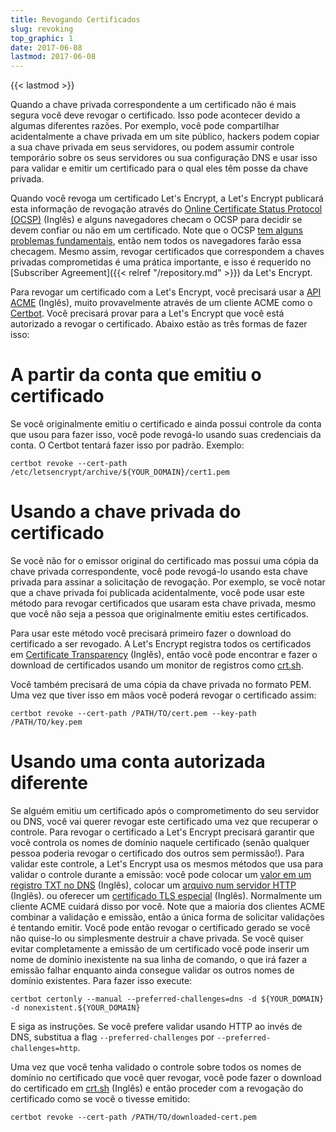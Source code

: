 ```yaml
---
title: Revogando Certificados
slug: revoking
top_graphic: 1
date: 2017-06-08
lastmod: 2017-06-08
---
```


{{< lastmod >}}

Quando a chave privada correspondente a um certificado não é mais
segura você deve revogar o certificado. Isso pode acontecer devido a algumas diferentes
razões. Por exemplo, você pode compartilhar acidentalmente a chave privada em um site público,
hackers podem copiar a sua chave privada em seus servidores, ou podem 
assumir controle temporário sobre os seus servidores ou sua configuração DNS e usar isso
para validar e emitir um certificado para o qual eles têm posse da chave privada.

Quando você revoga um certificado Let's Encrypt, a Let's Encrypt publicará esta informação
de revogação através do [Online Certificate Status Protocol
(OCSP)](https://en.wikipedia.org/wiki/Online_Certificate_Status_Protocol) (Inglês) e 
alguns navegadores checam o OCSP para decidir se devem confiar ou não em um certificado.
Note que o OCSP [tem alguns problemas
fundamentais](https://www.imperialviolet.org/2011/03/18/revocation.html), então
nem todos os navegadores farão essa checagem. Mesmo assim, revogar certificados que correspondem
a chaves privadas comprometidas é uma prática importante, e isso é requerido no 
[Subscriber Agreement]({{< relref "/repository.md" >}}) da Let's Encrypt.

Para revogar um certificado com a Let's Encrypt, você precisará usar a [API
ACME](https://github.com/letsencrypt/boulder/blob/master/docs/acme-divergences.md) (Inglês), 
muito provavelmente através de um cliente ACME como o [Certbot](https://certbot.eff.org/).
Você precisará provar para a Let's Encrypt que você está autorizado a revogar o
certificado. Abaixo estão as três formas de fazer isso:

# A partir da conta que emitiu o certificado

Se você originalmente emitiu o certificado e ainda possui controle
da conta que usou para fazer isso, você pode revogá-lo usando suas credenciais da 
conta. O Certbot tentará fazer isso por padrão. Exemplo:

```
certbot revoke --cert-path /etc/letsencrypt/archive/${YOUR_DOMAIN}/cert1.pem
```

# Usando a chave privada do certificado

Se você não for o emissor original do certificado mas possui uma cópia da
chave privada correspondente, você pode revogá-lo usando esta chave privada para assinar a solicitação
de revogação. Por exemplo, se você notar que a chave privada foi publicada 
acidentalmente, você pode usar este método para revogar certificados que usaram esta
chave privada, mesmo que você não seja a pessoa que originalmente emitiu estes certificados.

Para usar este método você precisará primeiro fazer o download do certificado a ser
revogado. A Let's Encrypt registra todos os certificados em [Certificate
Transparency](https://www.certificate-transparency.org/) (Inglês), então você pode encontrar
e fazer o download de certificados usando um monitor de registros como 
[crt.sh](https://crt.sh/).

Você também precisará de uma cópia da chave privada no formato PEM. Uma vez que tiver isso em mãos
você poderá revogar o certificado assim:

```
certbot revoke --cert-path /PATH/TO/cert.pem --key-path /PATH/TO/key.pem
```
# Usando uma conta autorizada diferente

Se alguém emitiu um certificado após o comprometimento do seu servidor ou DNS, você 
vai querer revogar este certificado uma vez que recuperar o controle. Para revogar o
certificado a Let's Encrypt precisará garantir que você controla os nomes de domínio
naquele certificado (senão qualquer pessoa poderia revogar o certificado dos outros
sem permissão!). Para validar este controle, a Let's Encrypt usa os mesmos
métodos que usa para validar o controle durante a emissão: você pode
colocar um [valor em um registro TXT no 
DNS](https://ietf-wg-acme.github.io/acme/#rfc.section.8.5) (Inglês),
colocar um [arquivo num servidor HTTP](https://ietf-wg-acme.github.io/acme/#rfc.section.8.3) (Inglês).
ou oferecer um 
[certificado TLS especial](https://ietf-wg-acme.github.io/acme/#rfc.section.8.4) (Inglês).
Normalmente um cliente ACME cuidará disso por você. Note que a maioria dos clientes ACME
combinar a validação e emissão, então a única forma de solicitar validações é 
tentando emitir. Você pode então revogar o certificado gerado se você não
quise-lo ou simplesmente destruir a chave privada. Se você quiser evitar completamente a emissão
de um certificado você pode inserir um nome de domínio inexistente na sua 
linha de comando, o que irá fazer a emissão falhar enquanto ainda consegue validar os 
outros nomes de domínio existentes. Para fazer isso execute:

```
certbot certonly --manual --preferred-challenges=dns -d ${YOUR_DOMAIN} -d nonexistent.${YOUR_DOMAIN}
```

E siga as instruções. Se você prefere validar usando HTTP ao invés de 
DNS, substitua a flag `--preferred-challenges` por
`--preferred-challenges=http`.

Uma vez que você tenha validado o controle sobre todos os nomes de domínio no certificado que você quer 
revogar, você pode fazer o download do certificado em [crt.sh](https://crt.sh/) (Inglês)
e então proceder com a revogação do certificado como se você o tivesse emitido:

```
certbot revoke --cert-path /PATH/TO/downloaded-cert.pem
```
